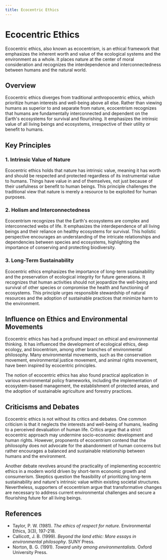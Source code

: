 ```yaml
---
title: Ecocentric Ethics
---
```

# Ecocentric Ethics

Ecocentric ethics, also known as ecocentrism, is an ethical framework that emphasizes the inherent worth and value of the ecological systems and the environment as a whole. It places nature at the center of moral consideration and recognizes the interdependence and interconnectedness between humans and the natural world.

## Overview

Ecocentric ethics diverges from traditional anthropocentric ethics, which prioritize human interests and well-being above all else. Rather than viewing humans as superior to and separate from nature, ecocentrism recognizes that humans are fundamentally interconnected and dependent on the Earth's ecosystems for survival and flourishing. It emphasizes the intrinsic value of all living beings and ecosystems, irrespective of their utility or benefit to humans.

## Key Principles

### 1. Intrinsic Value of Nature

Ecocentric ethics holds that nature has intrinsic value, meaning it has worth and should be respected and protected regardless of its instrumental value to humans. Things have value in and of themselves, not just because of their usefulness or benefit to human beings. This principle challenges the traditional view that nature is merely a resource to be exploited for human purposes.

### 2. Holism and Interconnectedness

Ecocentrism recognizes that the Earth's ecosystems are complex and interconnected webs of life. It emphasizes the interdependence of all living beings and their reliance on healthy ecosystems for survival. This holistic perspective encourages an understanding of the intricate relationships and dependencies between species and ecosystems, highlighting the importance of conserving and protecting biodiversity.

### 3. Long-Term Sustainability

Ecocentric ethics emphasizes the importance of long-term sustainability and the preservation of ecological integrity for future generations. It recognizes that human activities should not jeopardize the well-being and survival of other species or compromise the health and functioning of ecosystems. This principle urges responsible stewardship of natural resources and the adoption of sustainable practices that minimize harm to the environment.

## Influence on Ethics and Environmental Movements

Ecocentric ethics has had a profound impact on ethical and environmental thinking. It has influenced the development of ecological ethics, deep ecology, and biocentrism, among other branches of environmental philosophy. Many environmental movements, such as the conservation movement, environmental justice movement, and animal rights movement, have been inspired by ecocentric principles.

The notion of ecocentric ethics has also found practical application in various environmental policy frameworks, including the implementation of ecosystem-based management, the establishment of protected areas, and the adoption of sustainable agriculture and forestry practices.

## Criticisms and Debates

Ecocentric ethics is not without its critics and debates. One common criticism is that it neglects the interests and well-being of humans, leading to a perceived devaluation of human life. Critics argue that a strict ecocentric approach may undermine socio-economic development and human rights. However, proponents of ecocentrism contend that the philosophy does not advocate for the abandonment of human concerns but rather encourages a balanced and sustainable relationship between humans and the environment.

Another debate revolves around the practicality of implementing ecocentric ethics in a modern world driven by short-term economic growth and consumerism. Skeptics question the feasibility of prioritizing long-term sustainability and nature's intrinsic value within existing societal structures. Nevertheless, supporters of ecocentrism argue that transformative changes are necessary to address current environmental challenges and secure a flourishing future for all living beings.

## References

- Taylor, P. W. (1981). _The ethics of respect for nature_. Environmental Ethics, 3(3), 197-218.
- Callicott, J. B. (1999). _Beyond the land ethic: More essays in environmental philosophy_. SUNY Press.
- Norton, B. G. (1991). _Toward unity among environmentalists_. Oxford University Press.